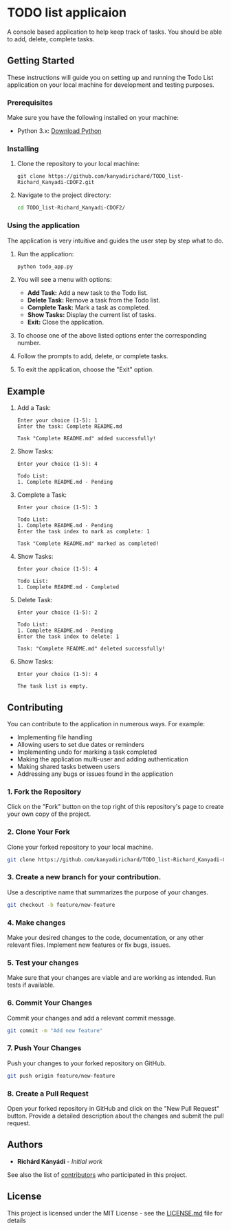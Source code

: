 # TODO list applicaion
A console based application to help keep track of tasks. You should be able to add, delete, complete tasks.

## Getting Started

These instructions will guide you on setting up and running the Todo List application on your local machine for development and testing purposes.

### Prerequisites

Make sure you have the following installed on your machine:

- Python 3.x: [Download Python](https://www.python.org/downloads/)


### Installing

1. Clone the repository to your local machine:

    ```Open git bash
    git clone https://github.com/kanyadirichard/TODO_list-Richard_Kanyadi-CDOF2.git
    ```

2. Navigate to the project directory:

    ```bash
    cd TODO_list-Richard_Kanyadi-CDOF2/
    ```

### Using the application

The application is very intuitive and guides the user step by step what to do. 

1. Run the application:

    ```bash
    python todo_app.py
    ```

2. You will see a menu with options:

    - **Add Task:** Add a new task to the Todo list.
    - **Delete Task:** Remove a task from the Todo list.
    - **Complete Task:** Mark a task as completed.
    - **Show Tasks:** Display the current list of tasks.
    - **Exit:** Close the application.

3. To choose one of the above listed options enter the corresponding number.

4. Follow the prompts to add, delete, or complete tasks.

5. To exit the application, choose the "Exit" option.

## Example

1. Add a Task:

    ```
    Enter your choice (1-5): 1
    Enter the task: Complete README.md

    Task "Complete README.md" added successfully!
    ```

2. Show Tasks:

    ```
    Enter your choice (1-5): 4

    Todo List:
    1. Complete README.md - Pending
    ```

3. Complete a Task:

    ```
    Enter your choice (1-5): 3

    Todo List:
    1. Complete README.md - Pending
    Enter the task index to mark as complete: 1

    Task "Complete README.md" marked as completed!
    ```

4. Show Tasks:

    ```
    Enter your choice (1-5): 4

    Todo List:
    1. Complete README.md - Completed
    ```

5. Delete Task:

    ```
    Enter your choice (1-5): 2

    Todo List:
    1. Complete README.md - Pending
    Enter the task index to delete: 1

    Task: "Complete README.md" deleted successfully!
    ```
6. Show Tasks:

    ```
    Enter your choice (1-5): 4

    The task list is empty.
    ```

## Contributing

You can contribute to the application in numerous ways.
For example:
* Implementing file handling
* Allowing users to set due dates or reminders
* Implementing undo for marking a task completed
* Making the application multi-user and adding authentication
* Making shared tasks between users
* Addressing any bugs or issues found in the application

### 1. Fork the Repository

Click on the "Fork" button on the top right of this repository's page to create your own copy of the project.

### 2. Clone Your Fork

Clone your forked repository to your local machine.

```bash
git clone https://github.com/kanyadirichard/TODO_list-Richard_Kanyadi-CDOF2.git
```

### 3. Create a new branch for your contribution. 

Use a descriptive name that summarizes the purpose of your changes.

```bash
git checkout -b feature/new-feature
```

### 4. Make changes

Make your desired changes to the code, documentation, or any other relevant files. Implement new features or fix bugs, issues.

### 5. Test your changes

Make sure that your changes are viable and are working as intended. Run tests if available.

### 6. Commit Your Changes

Commit your changes and add a relevant commit message.

```bash
git commit -m "Add new feature"
```

### 7. Push Your Changes

Push your changes to your forked repository on GitHub.

```bash
git push origin feature/new-feature
```

### 8. Create a Pull Request

Open your forked repository in GitHub and click on the "New Pull Request" button. Provide a detailed description about the changes and submit the pull request.

## Authors

* **Richárd Kányádi** - *Initial work*

See also the list of [contributors](https://github.com/kanyadirichard/TODO_list-Richard_Kanyadi-CDOF2/graphs/contributors) who participated in this project.

## License

This project is licensed under the MIT License - see the [LICENSE.md](LICENSE.md) file for details
